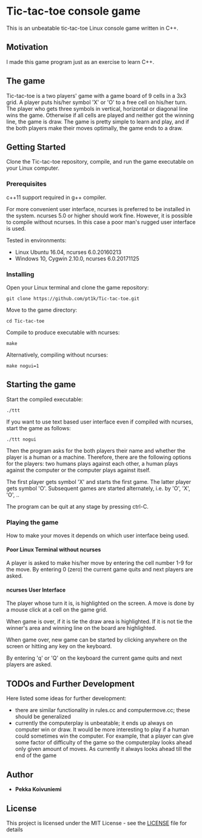 # Tic-tac-toe console game

This is an unbeatable tic-tac-toe Linux console game written in C++.

## Motivation

I made this game program just as an exercise to learn C++.


## The game

Tic-tac-toe is a two players' game with a game board of 9 cells in a 3x3 grid.
A player puts his/her symbol 'X' or 'O' to a free cell on his/her turn.
The player who gets three symbols in vertical, horizontal or diagonal line wins the game.
Otherwise if all cells are played and neither got the winning line, the game is draw.
The game is pretty simple to learn and play, and if the both players make their moves
optimally, the game ends to a draw.

## Getting Started

Clone the Tic-tac-toe repository, compile, and run the game executable on your Linux computer.

### Prerequisites

c++11 support required in g++ compiler.

For more convenient user interface, ncurses is preferred to be installed in the system.
ncurses 5.0 or higher should work fine.
However, it is possible to compile without ncurses. In this case a poor man's rugged user interface is used.

Tested in environments:
  - Linux Ubuntu 16.04, ncurses 6.0.20160213
  - Windows 10, Cygwin 2.10.0, ncurses 6.0.20171125

### Installing

Open your Linux terminal and clone the game repository:
```
git clone https://github.com/pt1k/Tic-tac-toe.git
```

Move to the game directory:
```
cd Tic-tac-toe
```
Compile to produce executable with ncurses:
```
make
```
Alternatively, compiling without ncurses:
```
make nogui=1
```

## Starting the game

Start the compiled executable:
```
./ttt
```
If you want to use text based user interface even if compiled with ncurses, start the game as follows:
```
./ttt nogui
```

Then the program asks for the both players their name and whether the player is a human or a machine.
Therefore, there are the following options for the players: two humans plays against each other, a human plays against the computer or the computer plays against itself.

The first player gets symbol 'X' and starts the first game. The latter player gets symbol 'O'.
Subsequent games are started alternately, i.e. by 'O', 'X', 'O', ..

The program can be quit at any stage by pressing ctrl-C.

### Playing the game

How to make your moves it depends on which user interface being used.

#### Poor Linux Terminal without ncurses

A player is asked to make his/her move by entering the cell number 1-9 for the move.
By entering 0 (zero) the current game quits and next players are asked.

#### ncurses  User Interface

The player whose turn it is, is highlighted on the screen. A move is done by a mouse click at a cell on the game grid. 

When game is over, if it is tie the draw area is highlighted. If it is not tie the winner's area and winning line on the board are highlighted. 

When game over, new game can be started by clicking anywhere on the screen or hitting any key on the keyboard.

By entering 'q' or 'Q' on the keyboard the current game quits and next players are asked.

## TODOs and Further Development 

Here listed some ideas for further development:

  - there are similar functionality in rules.cc and computermove.cc; these should be generalized
  - currently the computerplay is unbeatable; it ends up always on computer win or draw.
    It would be more interesting to play if a human could sometimes win the computer.
    For example, that a player can give some factor of difficulty of the game so the 
    computerplay looks ahead only given amount of moves. As currently it always looks ahead till the 
    end of the game
  

## Author

* **Pekka Koivuniemi**

## License

This project is licensed under the MIT License - see the [LICENSE](LICENSE) file for details

